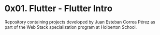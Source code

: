 # 0x01. Flutter - Flutter Intro

Repository containing projects developed by Juan Esteban Correa Pérez as part of the Web Stack specialization program at Holberton School.
